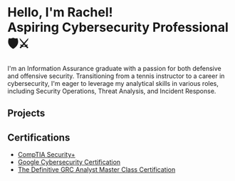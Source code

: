 # Hello, I'm Rachel! <br> Aspiring Cybersecurity Professional 🛡️⚔️


I'm an Information Assurance graduate with a passion for both defensive and offensive security. Transitioning from a tennis instructor to a career in cybersecurity, I'm eager to leverage my analytical skills in various roles, including Security Operations, Threat Analysis, and Incident Response.

## Projects

## Certifications

- [CompTIA Security+](https://www.credly.com/badges/c56a1793-9bea-4312-be95-f0137c9f624c/public_url)
- [Google Cybersecurity Certification](https://www.credly.com/badges/7cc7cfc0-acc7-48bc-aa2a-54c47461a15f/public_url)
- [The Definitive GRC Analyst Master Class Certification](#)



